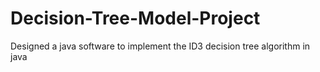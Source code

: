 # Decision-Tree-Model-Project
Designed a java software to implement the ID3 decision tree algorithm in java
